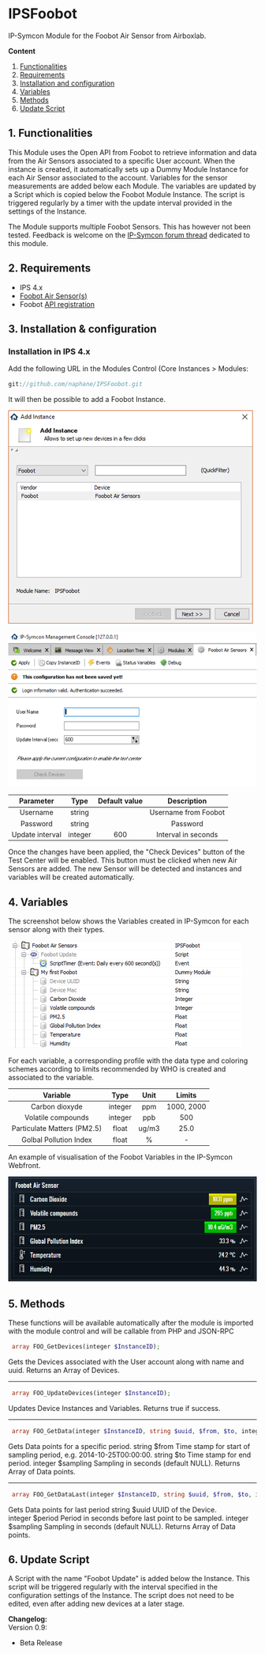 # IPSFoobot
IP-Symcon Module for the Foobot Air Sensor from Airboxlab.

**Content**

1. [Functionalities](#1-functionalities)
2. [Requirements](#2-requirements)
3. [Installation and configuration](#3-installation--configuration)
4. [Variables](#4-variables)
5. [Methods](#5-methods)
6. [Update Script](#6-update-script)

## 1. Functionalities

This Module uses the Open API from Foobot to retrieve information and data from the Air Sensors associated to a specific User account. When the instance is created, it automatically sets up a Dummy Module Instance for each Air Sensor associated to the account. Variables for the sensor measurements are added below each Module. The variables are updated by a Script which is copied below the Foobot Module Instance. The script is triggered regularly by a timer with the update interval provided in the settings of the Instance.

The Module supports multiple Foobot Sensors. This has however not been tested. Feedback is welcome on the [IP-Symcon forum thread](https://www.symcon.de/forum/threads/30622-Foobot-Air-Sensor-Modul) dedicated to this module.

## 2. Requirements

 - IPS 4.x
 - [Foobot Air Sensor(s)](http://foobot.io/)
 - Foobot [API registration](http://api.foobot.io/apidoc/index.html)

## 3. Installation & configuration

### Installation in IPS 4.x

Add the following URL in the Modules Control (Core Instances > Modules:
```php 
git://github.com/naphane/IPSFoobot.git
```
It will then be possible to add a Foobot Instance.

![Create Instance](docs/Foobot_Module_Installation.png?raw=true "Create Instance")

![Configure Instance](docs/Foobot_Module_Installation2.png?raw=true "Configure Instance")

| Parameter       | Type   | Default value  |  Description         |
| :-------------: | :----: | :------------: | :------------------: |
| Username        | string |                | Username from Foobot |
| Password        | string |                | Password             |
| Update interval | integer| 600            | Interval in seconds  |

Once the changes have been applied, the "Check Devices" button of the Test Center will be enabled. This button must be clicked when new Air Sensors are added. The new Sensor will be detected and instances and variables will be created automatically.

## 4. Variables

The screenshot below shows the Variables created in IP-Symcon for each sensor along with their types.

![Variables created by the Instance](docs/Foobot_Module_Variables.png?raw=true "Variables created by the Instance")

For each variable, a corresponding profile with the data type and coloring schemes according to limits recommended by WHO is created and associated to the variable.

| Variable                    | Type      | Unit           |  Limits              |
| :-------------------------: | :-------: | :------------: | :------------------: |
| Carbon dioxyde              | integer   | ppm            |  1000, 2000          |
| Volatile compounds          | integer   | ppb            |  500                 |
| Particulate Matters (PM2.5) | float     | ug/m3          |  25.0                |
| Golbal Pollution Index      | float     | %              | -                    |

An example of visualisation of the Foobot Variables in the IP-Symcon Webfront.

![Webfront](docs/Foobot_Module_Webfront.png?raw=true "Webfront")

## 5. Methods

These functions will be available automatically after the module is imported with the module control and will be callable from PHP and JSON-RPC 

   ```php 
    array FOO_GetDevices(integer $InstanceID);
   ```
   Gets the Devices associated with the User account along with name and uuid.
   Returns an Array of Devices.
   
   ---------------------
   ```php 
    array FOO_UpdateDevices(integer $InstanceID);
   ```
   Updates Device Instances and Variables.
   Returns true if success.
   
   ----------------------
   ```php 
    array FOO_GetData(integer $InstanceID, string $uuid, $from, $to, integer $sampling);
   ```
   Gets Data points for a specific period.
   string $from 	Time stamp for start of sampling period, e.g. 2014-10-25T00:00:00.
   string $to	Time stamp for end period.
   integer $sampling	Sampling in seconds	(default NULL).
   Returns Array of Data points.
   
   ----------------------
   ```php 
    array FOO_GetDataLast(integer $InstanceID, string $uuid, $from, $to, integer $sampling);
   ```
   Gets Data points for last period
   string  $uuid UUID of the Device.	  
   integer $period Period in seconds before last point to be sampled.
   integer $sampling	Sampling in seconds (default NULL).
   Returns Array of Data points.

## 6. Update Script

A Script with the name "Foobot Update" is added below the Instance. This script will be triggered regularly with the interval specified in the configuration settings of the Instance. The script does not need to be edited, even after adding new devices at a later stage.

**Changelog:**  
 Version 0.9:
  - Beta Release
